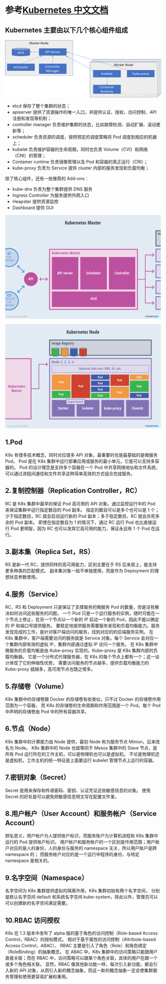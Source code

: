 # 参考[Kubernetes 中文文档](http://docs.kubernetes.org.cn/)

## Kubernetes 主要由以下几个核心组件组成

![k8s01](img/k8s01.png)

- etcd 保存了整个集群的状态；
- apiserver 提供了资源操作的唯一入口，并提供认证、授权、访问控制、API 注册和发现等机制；
- controller manager 负责维护集群的状态，比如故障检测、自动扩展、滚动更新等；
- scheduler 负责资源的调度，按照预定的调度策略将 Pod 调度到相应的机器上；
- kubelet 负责维护容器的生命周期，同时也负责 Volume（CVI）和网络（CNI）的管理；
- Container runtime 负责镜像管理以及 Pod 和容器的真正运行（CRI）；
- kube-proxy 负责为 Service 提供 cluster 内部的服务发现和负载均衡；

除了核心组件，还有一些推荐的 Add-ons：

- kube-dns 负责为整个集群提供 DNS 服务
- Ingress Controller 为服务提供外网入口
- Heapster 提供资源监控
- Dashboard 提供 GUI

![kubernete01](img/kubernete01.png)

![kubernete02](img/kubernete02.png)

## 1.Pod

K8s 有很多技术概念，同时对应很多 API 对象，最重要的也是最基础的是微服务 Pod。
Pod 是在 K8s 集群中运行部署应用或服务的最小单元，它是可以支持多容器的。
Pod 的设计理念是支持多个容器在一个 Pod 中共享网络地址和文件系统，可以通过进程间通信和文件共享这种简单高效的方式组合完成服务。

## 2.复制控制器（Replication Controller，RC）

RC 是 K8s 集群中最早的保证 Pod 高可用的 API 对象。通过监控运行中的 Pod 来保证集群中运行指定数目的 Pod 副本。
指定的数目可以是多个也可以是 1 个；少于指定数目，RC 就会启动运行新的 Pod 副本；多于指定数目，RC 就会杀死多余的 Pod 副本。
即使在指定数目为 1 的情况下，通过 RC 运行 Pod 也比直接运行 Pod 更明智，因为 RC 也可以发挥它高可用的能力，保证永远有 1 个 Pod 在运行。

## 3.副本集（Replica Set，RS）

RS 是新一代 RC，提供同样的高可用能力，区别主要在于 RS 后来居上，能支持更多种类的匹配模式。
副本集对象一般不单独使用，而是作为 Deployment 的理想状态参数使用。

## 4.服务（Service）

RC、RS 和 Deployment 只是保证了支撑服务的微服务 Pod 的数量，但是没有解决如何访问这些服务的问题。
一个 Pod 只是一个运行服务的实例，随时可能在一个节点上停止，在另一个节点以一个新的 IP 启动一个新的 Pod，因此不能以确定的 IP 和端口号提供服务。
要稳定地提供服务需要服务发现和负载均衡能力。服务发现完成的工作，是针对客户端访问的服务，找到对应的的后端服务实例。
在 K8s 集群中，客户端需要访问的服务就是 Service 对象。每个 Service 会对应一个集群内部有效的虚拟 IP，集群内部通过虚拟 IP 访问一个服务。
在 K8s 集群中微服务的负载均衡是由 Kube-proxy 实现的。Kube-proxy 是 K8s 集群内部的负载均衡器。
它是一个分布式代理服务器，在 K8s 的每个节点上都有一个；这一设计体现了它的伸缩性优势，
需要访问服务的节点越多，提供负载均衡能力的 Kube-proxy 就越多，高可用节点也随之增多。

## 5.存储卷（Volume）

K8s 集群中的存储卷跟 Docker 的存储卷有些类似，只不过 Docker 的存储卷作用范围为一个容器，
而 K8s 的存储卷的生命周期和作用范围是一个 Pod。每个 Pod 中声明的存储卷由 Pod 中的所有容器共享。

## 6.节点（Node）

K8s 集群中的计算能力由 Node 提供，最初 Node 称为服务节点 Minion，后来改名为 Node。
K8s 集群中的 Node 也就等同于 Mesos 集群中的 Slave 节点，是所有 Pod 运行所在的工作主机，可以是物理机也可以是虚拟机。
不论是物理机还是虚拟机，工作主机的统一特征是上面要运行 kubelet 管理节点上运行的容器。

## 7.密钥对象（Secret）

Secret 是用来保存和传递密码、密钥、认证凭证这些敏感信息的对象。
使用 Secret 的好处是可以避免把敏感信息明文写在配置文件里。

## 8.用户帐户（User Account）和服务帐户（Service Account）

顾名思义，用户帐户为人提供账户标识，而服务账户为计算机进程和 K8s 集群中运行的 Pod 提供账户标识。
用户帐户和服务帐户的一个区别是作用范围；用户帐户对应的是人的身份，人的身份与服务的 namespace 无关，所以用户账户是跨 namespace 的；
而服务帐户对应的是一个运行中程序的身份，与特定 namespace 是相关的。

## 9.名字空间（Namespace）

名字空间为 K8s 集群提供虚拟的隔离作用，K8s 集群初始有两个名字空间，
分别是默认名字空间 default 和系统名字空间 kube-system，除此以外，管理员可以可以创建新的名字空间满足需要。

## 10.RBAC 访问授权

K8s 在 1.3 版本中发布了 alpha 版的基于角色的访问控制（Role-based Access Control，RBAC）的授权模式。
相对于基于属性的访问控制（Attribute-based Access Control，ABAC），
RBAC 主要是引入了角色（Role）和角色绑定（RoleBinding）的抽象概念。
在 ABAC 中，K8s 集群中的访问策略只能跟用户直接关联；而在 RBAC 中，访问策略可以跟某个角色关联，具体的用户在跟一个或多个角色相关联。
显然，RBAC 像其他新功能一样，每次引入新功能，都会引入新的 API 对象，从而引入新的概念抽象，而这一新的概念抽象一定会使集群服务管理和使用更容易扩展和重用。
